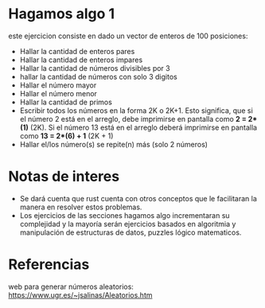 # Hagamos algo 1

este ejercicion consiste en dado un vector de enteros de 100 posiciones:

- Hallar la cantidad de enteros pares
- Hallar la cantidad de enteros impares
- Hallar la cantidad de números divisibles por 3
- hallar la cantidad de números con solo 3 digitos
- Hallar el número mayor
- Hallar el número menor
- Hallar la cantidad de primos
- Escribir todos los números en la forma 2K o 2K+1. Esto significa, que si el número 2 está en el arreglo, debe imprimirse en pantalla como **2 = 2\*(1)** (2K). Si el número 13 está en el arreglo deberá imprimirse en pantalla como **13 = 2\*(6) + 1** (2K + 1)
- Hallar el/los número(s) se repite(n) más (solo 2 números)


# Notas de interes
- Se dará cuenta que rust cuenta con otros conceptos que le facilitaran la manera en resolver estos problemas.
- Los ejercicios de las secciones hagamos algo incrementaran su complejidad y la mayoría serán ejercicios basados en algoritmia y manipulación de estructuras de datos, puzzles lógico matematicos.

# Referencias

web para generar números aleatorios: https://www.ugr.es/~jsalinas/Aleatorios.htm